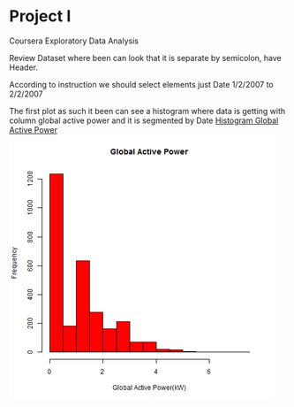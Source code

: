# Project I

Coursera Exploratory Data Analysis

Review Dataset where been can look that it is separate by semicolon, have Header. 

According to instruction we should select elements just Date 1/2/2007 to 2/2/2007

The first plot as such it been can see a histogram where data is getting with column global active power and it is segmented by Date
[Histogram Global Active Power](https://github.com/Hramos93/R_projectos/blob/master/plot4.R)
![](plot.png )